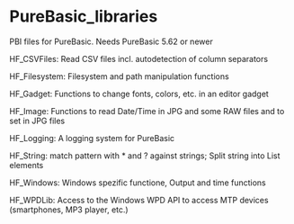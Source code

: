 # PureBasic_libraries
PBI files for PureBasic. Needs PureBasic 5.62 or newer

HF_CSVFiles:   Read CSV files incl. autodetection of column separators

HF_Filesystem: Filesystem and path manipulation functions

HF_Gadget:     Functions to change fonts, colors, etc. in an editor gadget

HF_Image:      Functions to read Date/Time in JPG and some RAW files and to set 
               in JPG files

HF_Logging:    A logging system for PureBasic

HF_String:     match pattern with * and ? against strings; Split string into List elements

HF_Windows:    Windows spezific functione, Output and time functions

HF_WPDLib:     Access to the Windows WPD API to access MTP devices (smartphones, MP3 player, etc.)
